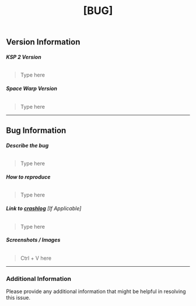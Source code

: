 ﻿---
name: Bug report
about: Create a report to help us resolve a bug or issue
title: '[BUG]'
labels: bug
---

## Version Information

###### **KSP 2 Version**
> Type here

###### **Space Warp Version**
> Type here

------------------------------

## Bug Information

###### **Describe the bug**
> Type here

###### **How to reproduce**
> Type here

###### **Link to [crashlog](https://gist.github.com/)** *[If Applicable]*
> Type here

###### **Screenshots / Images**
> Ctrl + V here

------------------------------

### Additional Information

Please provide any additional information that might be helpful in resolving this issue.